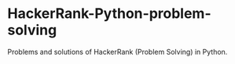# HackerRank-Python-problem-solving
Problems and solutions of HackerRank (Problem Solving) in Python.
